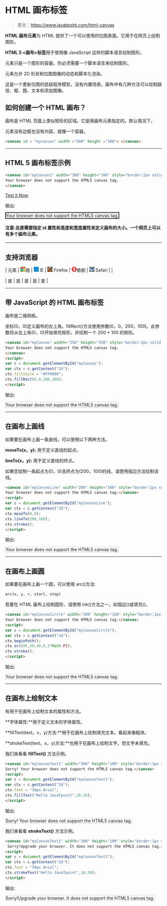 # HTML 画布标签

> 原文：<https://www.javatpoint.com/html-canvas>

**HTML 画布元素**为 HTML 提供了一个可以使用的位图表面。它用于在网页上绘制图形。

**HTML 5 <画布>标签**用于使用像 JavaScript 这样的脚本语言绘制图形。

<canvas>元素只是一个图形的容器，你必须需要一个脚本语言来绘制图形。

<canvas>元素允许 2D 形状和位图图像的动态和脚本化渲染。</canvas>

</canvas>

这是一个更新位图的低级程序模型，没有内置场景。画布中有几种方法可以绘制路径、框、圆、文本和添加图像。

## 如何创建一个 HTML 画布？

画布是 HTML 页面上类似矩形的区域。它是用画布元素指定的。默认情况下，

<canvas>元素没有边框也没有内容，就像一个容器。</canvas>

```html
<canvas id = "mycanvas" width ="200" height ="100"> </canvas>

```

* * *

## HTML 5 画布标签示例

```html
<canvas id="myCanvas1" width="300" height="100" style="border:2px solid;">
Your browser does not support the HTML5 canvas tag.
</canvas>

```

[Test it Now](https://www.javatpoint.com/oprweb/test.jsp?filename=htmlcanvas1)

输出:

<canvas id="myCanvas1" width="300" height="100" style="border:2px solid;">Your browser does not support the HTML5 canvas tag.</canvas>

#### 注意:总是需要指定 id 属性和高度和宽度属性来定义画布的大小。一个网页上可以有多个画布元素。

* * *

## 支持浏览器

| 元素 | ![chrome browser](img/4fbdc93dc2016c5049ed108e7318df19.png)铬 | ![ie browser](img/83dd23df1fe8373fd5bf054b2c1dd88b.png) IE | ![firefox browser](img/4f001fff393888a8a807ed29b28145d1.png) Firefox | ![opera browser](img/6cad4a592cc69a052056a0577b4aac65.png)歌剧 | ![safari browser](img/a0f6a9711a92203c5dc5c127fe9c9fca.png) Safari |
| 

<canvas></canvas>

 | 是 | 是 | 是 | 是 | 是 |

* * *

## 带 JavaScript 的 HTML 画布标签

画布是二维网格。

坐标(0，0)定义画布的左上角。fillRect()方法使用参数(0，0，200，100)。此参数将从左上角(0，0)开始填充矩形，并绘制一个 200 * 100 的矩形。

```html
<canvas id="myCanvas" width="250" height="150" style="border:1px solid #c3c3c3;">
Your browser does not support the HTML5 canvas tag.
</canvas>
<script>
var c = document.getElementById("myCanvas");
var ctx = c.getContext("2d");
ctx.fillStyle = "#FF0000";
ctx.fillRect(0,0,200,100);
</script>

```

输出:

<canvas id="myCanvas" width="250" height="150" style="border:1px solid #c3c3c3;">Your browser does not support the HTML5 canvas tag.</canvas>

* * *

## 在画布上画线

如果要在画布上画一条直线，可以使用以下两种方法。

**moveTo(x，y):** 用于定义直线的起点。

**lineTo(x，y):** 用于定义直线的终点。

如果您绘制一条起点为(0，0)且终点为(200，100)的线，请使用描边方法绘制该线。

```html
<canvas id="myCanvasLine" width="200" height="100" style="border:1px solid #d3d3d3;">
Your browser does not support the HTML5 canvas tag.</canvas>
<script>
var c = document.getElementById("myCanvasLine");
var ctx = c.getContext("2d");
ctx.moveTo(0,0);
ctx.lineTo(200,100);
ctx.stroke();
</script>

```

输出:

<canvas id="myCanvasLine" width="200" height="100" style="border:1px solid #d3d3d3;">Your browser does not support the HTML5 canvas tag.</canvas>

* * *

## 在画布上画圆

如果要在画布上画一个圆，可以使用 arc()方法:

```html
arc(x, y, r, start, stop) 

```

若要在 HTML 画布上绘制圆形，请使用 ink()方法之一，如描边()或填充()。

```html
<canvas id="myCanvasCircle" width="200" height="100" style="border:1px solid #d3d3d3;">
Your browser does not support the HTML5 canvas tag.</canvas>
<script>
var c = document.getElementById("myCanvasCircle");
var ctx = c.getContext("2d");
ctx.beginPath();
ctx.arc(95,50,40,0,2*Math.PI);
ctx.stroke();
</script>

```

输出:

<canvas id="myCanvasCircle" width="200" height="100" style="border:1px solid #d3d3d3;">Your browser does not support the HTML5 canvas tag.</canvas>

* * *

## 在画布上绘制文本

有用于在画布上绘制文本的属性和方法。

**字体属性:**用于定义文本的字体属性。

**fillText(text，x，y)方法:**用于在画布上绘制填充文本。看起来像粗体。

**strokeText(text，x，y)方法:**也用于在画布上绘制文字，但文字未填充。

我们来看看 **fillText()** 方法示例。

```html
<canvas id="myCanvasText1" width="300" height="100" style="border:1px solid #d3d3d3;">
Sorry! Your browser does not support the HTML5 canvas tag.</canvas>
<script>
var c = document.getElementById("myCanvasText1");
var ctx = c.getContext("2d");
ctx.font = "30px Arial";
ctx.fillText("Hello JavaTpoint",10,50);
</script>

```

输出:

<canvas id="myCanvasText1" width="300" height="100" style="border:1px solid #d3d3d3;">Sorry! Your browser does not support the HTML5 canvas tag.</canvas>

我们来看看 **strokeText()** 方法示例。

```html
<canvas id="myCanvasText2" width="300" height="100" style="border:1px solid #d3d3d3;">
 Sorry!Upgrade your browser. It does not support the HTML5 canvas tag.</canvas>
<script>
var c = document.getElementById("myCanvasText2");
var ctx = c.getContext("2d");
ctx.font = "30px Arial";
ctx.strokeText("Hello JavaTpoint",10,50);
</script>

```

输出:

<canvas id="myCanvasText2" width="300" height="100" style="border:1px solid #d3d3d3;">Sorry!Upgrade your browser. It does not support the HTML5 canvas tag.</canvas>